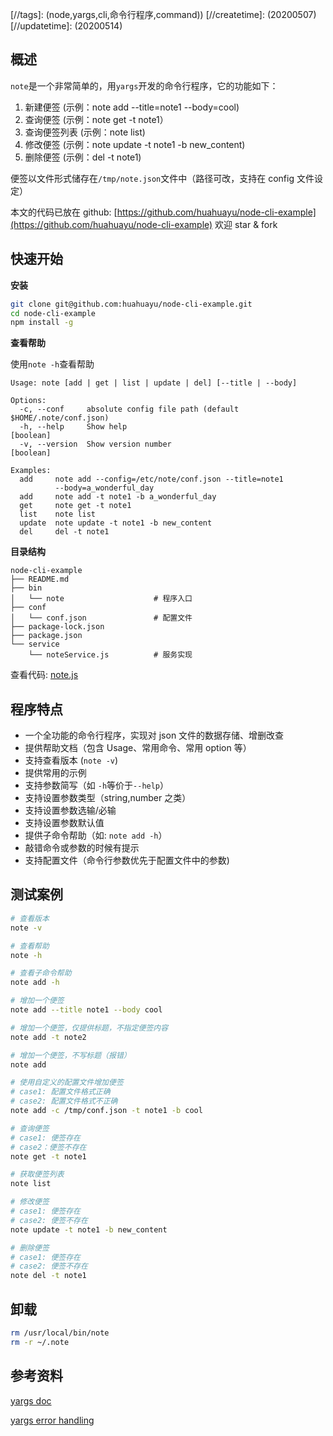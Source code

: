 [//title]: (Node.js命令行程序开发最佳实例)
[//englishtitle]: (node-yargs-cli-in-practice)
[//category]: (node,bash)
[//tags]: (node,yargs,cli,命令行程序,command))
[//createtime]: (20200507)
[//updatetime]: (20200514)

## 概述

`note`是一个非常简单的，用`yargs`开发的命令行程序，它的功能如下：

1. 新建便签 (示例：note add --title=note1 --body=cool)
1. 查询便签 (示例：note get -t note1）
1. 查询便签列表 (示例：note list)
1. 修改便签 (示例：note update -t note1 -b new_content)
1. 删除便签 (示例：del -t note1)

便签以文件形式储存在`/tmp/note.json`文件中（路径可改，支持在 config 文件设定）

本文的代码已放在 github: [https://github.com/huahuayu/node-cli-example](https://github.com/huahuayu/node-cli-example) 欢迎 star & fork

## 快速开始

**安装**

```bash
git clone git@github.com:huahuayu/node-cli-example.git
cd node-cli-example
npm install -g
```

**查看帮助**

使用`note -h`查看帮助

```text
Usage: note [add | get | list | update | del] [--title | --body]

Options:
  -c, --conf     absolute config file path (default $HOME/.note/conf.json)
  -h, --help     Show help                                             [boolean]
  -v, --version  Show version number                                   [boolean]

Examples:
  add     note add --config=/etc/note/conf.json --title=note1
          --body=a_wonderful_day
  add     note add -t note1 -b a_wonderful_day
  get     note get -t note1
  list    note list
  update  note update -t note1 -b new_content
  del     del -t note1

```

**目录结构**

```text
node-cli-example
├── README.md
├── bin
│   └── note                    # 程序入口
├── conf
│   └── conf.json               # 配置文件
├── package-lock.json
├── package.json
└── service
    └── noteService.js          # 服务实现
```

查看代码: [note.js](https://github.com/huahuayu/node-cli-example/blob/master/note.js)

## 程序特点

- 一个全功能的命令行程序，实现对 json 文件的数据存储、增删改查
- 提供帮助文档（包含 Usage、常用命令、常用 option 等）
- 支持查看版本 (`note -v`)
- 提供常用的示例
- 支持参数简写（如 `-h`等价于`--help`）
- 支持设置参数类型（string,number 之类）
- 支持设置参数选输/必输
- 支持设置参数默认值
- 提供子命令帮助（如: `note add -h`）
- 敲错命令或参数的时候有提示
- 支持配置文件（命令行参数优先于配置文件中的参数)

## 测试案例

```bash
# 查看版本
note -v

# 查看帮助
note -h

# 查看子命令帮助
note add -h

# 增加一个便签
note add --title note1 --body cool

# 增加一个便签，仅提供标题，不指定便签内容
note add -t note2

# 增加一个便签，不写标题（报错）
note add

# 使用自定义的配置文件增加便签
# case1: 配置文件格式正确
# case2: 配置文件格式不正确
note add -c /tmp/conf.json -t note1 -b cool

# 查询便签
# case1: 便签存在
# case2：便签不存在
note get -t note1

# 获取便签列表
note list

# 修改便签
# case1: 便签存在
# case2: 便签不存在
note update -t note1 -b new_content

# 删除便签
# case1: 便签存在
# case2: 便签不存在
note del -t note1
```

## 卸载

```bash
rm /usr/local/bin/note
rm -r ~/.note
```

## 参考资料

[yargs doc](http://yargs.js.org/docs/)

[yargs error handling](https://github.com/yargs/yargs/issues/883)
